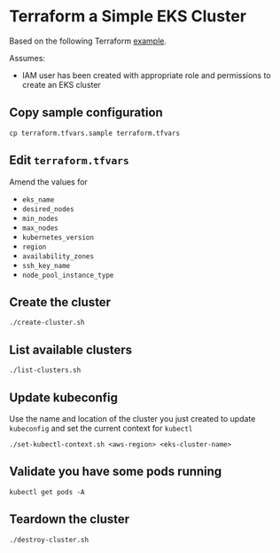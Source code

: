 # Terraform a Simple EKS Cluster

Based on the following Terraform [example](https://www.terraform.io/docs/providers/azurerm/r/kubernetes_cluster.htm).

Assumes:

* IAM user has been created with appropriate role and permissions to create an EKS cluster

## Copy sample configuration

```
cp terraform.tfvars.sample terraform.tfvars
```

## Edit `terraform.tfvars`

Amend the values for

* `eks_name`
* `desired_nodes`
* `min_nodes`
* `max_nodes`
* `kubernetes_version`
* `region`
* `availability_zones`
* `ssh_key_name`
* `node_pool_instance_type`


## Create the cluster

```
./create-cluster.sh
```

## List available clusters

```
./list-clusters.sh
```

## Update kubeconfig

Use the name and location of the cluster you just created to update `kubeconfig` and set the current context for `kubectl`

```
./set-kubectl-context.sh <aws-region> <eks-cluster-name>
```

## Validate you have some pods running

```
kubectl get pods -A
```

## Teardown the cluster

```
./destroy-cluster.sh
```
